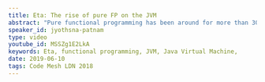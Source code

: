```yaml
---
title: Eta: The rise of pure FP on the JVM
abstract: "Pure functional programming has been around for more than 30 years and the benefits are widely known. Yet, it’s industrial adoption has been scanty. In this talk we’ll discuss how we are addressing this problem via Eta."
speaker_id: jyothsna-patnam
type: video
youtube_id: MSSZg1E2LkA
keywords: Eta, functional programming, JVM, Java Virtual Machine,
date: 2019-06-10
tags: Code Mesh LDN 2018
---
```


